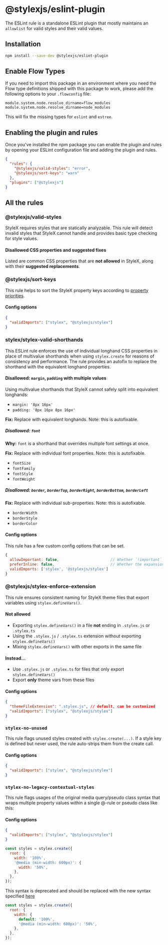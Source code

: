 # @stylexjs/eslint-plugin

The ESLint rule is a standalone ESLint plugin that mostly maintains an
`allowlist` for valid styles and their valid values.

## Installation

```sh
npm install --save-dev @stylexjs/eslint-plugin
```

## Enable Flow Types

If you need to import this package in an environment where you need the Flow
type definitions shipped with this package to work, please add the following
options to your `.flowconfig` file:

```
module.system.node.resolve_dirname=flow_modules
module.system.node.resolve_dirname=node_modules
```

This will fix the missing types for `eslint` and `estree`.

## Enabling the plugin and rules

Once you've installed the npm package you can enable the plugin and rules by
opening your ESLint configuration file and adding the plugin and rules.

```json
{
  "rules": {
    "@stylexjs/valid-styles": "error",
    "@stylexjs/sort-keys": "warn"
  },
  "plugins": ["@stylexjs"]
}
```

## All the rules

### @stylexjs/valid-styles

StyleX requires styles that are statically analyzable. This rule will detect
invalid styles that StyleX cannot handle and provides basic type checking for
style values.

#### Disallowed CSS properties and suggested fixes

Listed are common CSS properties that are **not allowed** in StyleX, along with
their **suggested replacements**.

### @stylexjs/sort-keys

This rule helps to sort the StyleX property keys according to
[property priorities](https://github.com/facebook/stylex/blob/main/packages/shared/src/utils/property-priorities.js).

#### Config options

```json
{
  "validImports": ["stylex", "@stylexjs/stylex"]
}
```

### stylex/stylex-valid-shorthands

This ESLint rule enforces the use of individual longhand CSS properties in place
of multivalue shorthands when using `stylex.create` for reasons of consistency
and performance. The rule provides an autofix to replace the shorthand with the
equivalent longhand properties.

#### Disallowed: `margin`, `padding` with multiple values

Using multivalue shorthands that StyleX cannot safely split into equivalent
longhands:

- `margin: '8px 16px'`
- `padding: '8px 16px 8px 16px'`

**Fix:** Replace with equivalent longhands. Note: this is autofixable.

##### Disallowed: `font`

**Why:** `font` is a shorthand that overrides multiple font settings at once.

**Fix:** Replace with individual font properties. Note: this is autofixable.

- `fontSize`
- `fontFamily`
- `fontStyle`
- `fontWeight`

##### Disallowed: `border`, `borderTop`, `borderRight`, `borderBottom`, `borderLeft`

**Fix:** Replace with individual sub-properties. Note: this is autofixable.

- `borderWidth`
- `borderStyle`
- `borderColor`

#### Config options

This rule has a few custom config options that can be set.

```js
{
  allowImportant: false,                       // Whether `!important` is allowed
  preferInline: false,                         // Whether the expansion uses logical direction properties over physical
  validImports: ['stylex', '@stylexjs/stylex']
}
```

### @stylexjs/stylex-enforce-extension

This rule ensures consistent naming for StyleX theme files that export variables
using `stylex.defineVars()`.

#### Not allowed

- Exporting `stylex.defineVars()` in a file **not** ending in `.stylex.js` or
  `.stylex.ts`
- Using the `.stylex.js` / `.stylex.ts` extension without exporting
  `stylex.defineVars()`
- Mixing `stylex.defineVars()` with other exports in the same file

#### Instead...

- Use `.stylex.js` or `.stylex.ts` for files that only export
  `stylex.defineVars()`
- Export **only** theme vars from these files

#### Config options

```json
{
  "themeFileExtension": ".stylex.js", // default, can be customized
  "validImports": ["stylex", "@stylexjs/stylex"]
}
```

### `stylex-no-unused`

This rule flags unused styles created with `stylex.create(...)`. If a style key
is defined but never used, the rule auto-strips them from the create call.

#### Config options

```json
{
  "validImports": ["stylex", "@stylexjs/stylex"]
}
```

### `stylex-no-legacy-contextual-styles`

This rule flags usages of the original media query/pseudo class syntax that
wraps multiple property values within a single @-rule or pseudo class like this:

#### Config options

```json
{
  "validImports": ["stylex", "@stylexjs/stylex"]
}
```

```js
const styles = stylex.create({
  root: {
    width: '100%',
    '@media (min-width: 600px)': {
      width: '50%',
    },
  },
});
```

This syntax is deprecated and should be replaced with the new syntax specified
[here](https://stylexjs.com/docs/learn/styling-ui/defining-styles/#media-queries-and-other--rules)

```js
const styles = stylex.create({
  root: {
    width: {
      default: '100%',
      '@media (min-width: 600px)': '50%',
    },
  },
});
```
